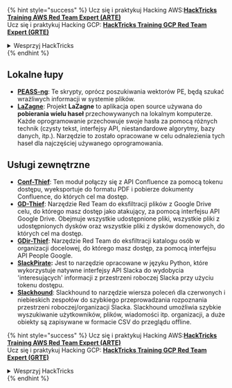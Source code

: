{% hint style="success" %}
Ucz się i praktykuj Hacking AWS:<img src="/.gitbook/assets/arte.png" alt="" data-size="line">[**HackTricks Training AWS Red Team Expert (ARTE)**](https://training.hacktricks.xyz/courses/arte)<img src="/.gitbook/assets/arte.png" alt="" data-size="line">\
Ucz się i praktykuj Hacking GCP: <img src="/.gitbook/assets/grte.png" alt="" data-size="line">[**HackTricks Training GCP Red Team Expert (GRTE)**<img src="/.gitbook/assets/grte.png" alt="" data-size="line">](https://training.hacktricks.xyz/courses/grte)

<details>

<summary>Wesprzyj HackTricks</summary>

* Sprawdź [**plany subskrypcji**](https://github.com/sponsors/carlospolop)!
* **Dołącz do** 💬 [**grupy Discord**](https://discord.gg/hRep4RUj7f) lub [**grupy telegramowej**](https://t.me/peass) lub **śledź** nas na **Twitterze** 🐦 [**@hacktricks\_live**](https://twitter.com/hacktricks\_live)**.**
* **Dziel się trikami hakerskimi, przesyłając PR-y do** [**HackTricks**](https://github.com/carlospolop/hacktricks) i [**HackTricks Cloud**](https://github.com/carlospolop/hacktricks-cloud) na GitHubie.

</details>
{% endhint %}


## **Lokalne łupy**

* [**PEASS-ng**](https://github.com/carlospolop/PEASS-ng): Te skrypty, oprócz poszukiwania wektorów PE, będą szukać wrażliwych informacji w systemie plików.
* [**LaZagne**](https://github.com/AlessandroZ/LaZagne): Projekt **LaZagne** to aplikacja open source używana do **pobierania wielu haseł** przechowywanych na lokalnym komputerze. Każde oprogramowanie przechowuje swoje hasła za pomocą różnych technik (czysty tekst, interfejsy API, niestandardowe algorytmy, bazy danych, itp.). Narzędzie to zostało opracowane w celu odnalezienia tych haseł dla najczęściej używanego oprogramowania.

## **Usługi zewnętrzne**

* [**Conf-Thief**](https://github.com/antman1p/Conf-Thief): Ten moduł połączy się z API Confluence za pomocą tokenu dostępu, wyeksportuje do formatu PDF i pobierze dokumenty Confluence, do których cel ma dostęp.
* [**GD-Thief**](https://github.com/antman1p/GD-Thief): Narzędzie Red Team do eksfiltracji plików z Google Drive celu, do którego masz dostęp jako atakujący, za pomocą interfejsu API Google Drive. Obejmuje wszystkie udostępnione pliki, wszystkie pliki z udostępnionych dysków oraz wszystkie pliki z dysków domenowych, do których cel ma dostęp.
* [**GDir-Thief**](https://github.com/antman1p/GDir-Thief): Narzędzie Red Team do eksfiltracji katalogu osób w organizacji docelowej, do którego masz dostęp, za pomocą interfejsu API People Google.
* [**SlackPirate**](https://github.com/emtunc/SlackPirate)**:** Jest to narzędzie opracowane w języku Python, które wykorzystuje natywne interfejsy API Slacka do wydobycia 'interesujących' informacji z przestrzeni roboczej Slacka przy użyciu tokenu dostępu.
*   [**Slackhound**](https://github.com/BojackThePillager/Slackhound): Slackhound to narzędzie wiersza poleceń dla czerwonych i niebieskich zespołów do szybkiego przeprowadzania rozpoznania przestrzeni roboczej/organizacji Slacka. Slackhound umożliwia szybkie wyszukiwanie użytkowników, plików, wiadomości itp. organizacji, a duże obiekty są zapisywane w formacie CSV do przeglądu offline.





{% hint style="success" %}
Ucz się i praktykuj Hacking AWS:<img src="/.gitbook/assets/arte.png" alt="" data-size="line">[**HackTricks Training AWS Red Team Expert (ARTE)**](https://training.hacktricks.xyz/courses/arte)<img src="/.gitbook/assets/arte.png" alt="" data-size="line">\
Ucz się i praktykuj Hacking GCP: <img src="/.gitbook/assets/grte.png" alt="" data-size="line">[**HackTricks Training GCP Red Team Expert (GRTE)**<img src="/.gitbook/assets/grte.png" alt="" data-size="line">](https://training.hacktricks.xyz/courses/grte)

<details>

<summary>Wesprzyj HackTricks</summary>

* Sprawdź [**plany subskrypcji**](https://github.com/sponsors/carlospolop)!
* **Dołącz do** 💬 [**grupy Discord**](https://discord.gg/hRep4RUj7f) lub [**grupy telegramowej**](https://t.me/peass) lub **śledź** nas na **Twitterze** 🐦 [**@hacktricks\_live**](https://twitter.com/hacktricks\_live)**.**
* **Dziel się trikami hakerskimi, przesyłając PR-y do** [**HackTricks**](https://github.com/carlospolop/hacktricks) i [**HackTricks Cloud**](https://github.com/carlospolop/hacktricks-cloud) na GitHubie.

</details>
{% endhint %}
